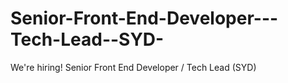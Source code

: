 Senior-Front-End-Developer---Tech-Lead--SYD-
============================================

We're hiring! Senior Front End Developer / Tech Lead (SYD)
